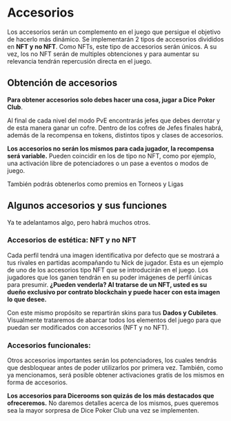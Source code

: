 # Accesorios

Los accesorios serán un complemento en el juego que persigue el objetivo de hacerlo más dinámico. Se implementarán 2 tipos de accesorios divididos en **NFT y no NFT**. Como NFTs, este tipo de accesorios serán únicos. A su vez, los no NFT serán de multiples obtenciones y para aumentar su relevancia tendrán repercusión directa en el juego.

## Obtención de accesorios

**Para obtener accesorios solo debes hacer una cosa, jugar a Dice Poker Club**. 

Al final de cada nivel del modo PvE encontrarás jefes que debes derrotar y de esta manera ganar un cofre. Dentro de los cofres de Jefes finales habrá, además de la recompensa en tokens, distintos tipos y clases de accesorios.

**Los accesorios no serán los mismos para cada jugador, la recompensa será variable.** Pueden coincidir en los de tipo no NFT, como por ejemplo, una activación libre de potenciadores o un pase a eventos o modos de juego.

También podrás obtenerlos como premios en Torneos y Ligas

## Algunos accesorios y sus funciones

Ya te adelantamos algo, pero habrá muchos otros. 

### Accesorios de estética: NFT y no NFT

Cada perfil tendrá una imagen identificativa por defecto que se mostrará a tus rivales en partidas acompañando tu Nick de jugador. Esta es un ejemplo de uno de los accesorios tipo NFT que se introducirán en el juego. Los jugadores que los ganen tendrán en su poder imágenes de perfil únicas para presumir. **¿Pueden venderla? Al tratarse de un NFT, usted es su dueño exclusivo por contrato blockchain y puede hacer con esta imagen lo que desee.**

Con este mismo propósito se repartirán skins para tus **Dados y Cubiletes**. Visualmente trataremos de abarcar todos los elementos del juego para que  puedan ser modificados con accesorios (NFT y no NFT). 

### Accesorios funcionales:

Otros accesorios importantes serán los potenciadores, los cuales tendrás que desbloquear antes de poder utilizarlos por primera vez. También, como ya mencionamos, será posible obtener activaciones gratis de los mismos en forma de accesorios.

**Los accesorios para Dicerooms son quizás de los más destacados que ofreceremos.** No daremos detalles acerca de los mismos, pues queremos sea la mayor sorpresa de Dice Poker Club una vez se implementen.